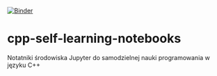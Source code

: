 [![Binder](https://mybinder.org/badge_logo.svg)](https://mybinder.org/v2/gh/maciej-przybylski/cpp-self-learning-notebooks/HEAD)

# cpp-self-learning-notebooks
Notatniki środowiska Jupyter do samodzielnej nauki programowania w języku C++
